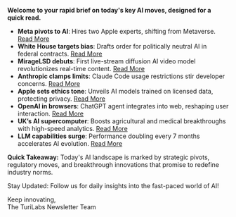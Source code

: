 **Welcome to your rapid brief on today's key AI moves, designed for a quick read.**

- **Meta pivots to AI**: Hires two Apple experts, shifting from Metaverse. [Read More](https://www.bloomberg.com/news/articles/2025-07-17/meta-hires-two-key-apple-ai-experts-after-poaching-their-boss)
- **White House targets bias**: Drafts order for politically neutral AI in federal contracts. [Read More](https://www.wsj.com/tech/ai/white-house-prepares-executive-order-targeting-woke-ai-e68e8e24)
- **MirageLSD debuts**: First live-stream diffusion AI video model revolutionizes real-time content. [Read More](https://about.decart.ai/publications/mirage)
- **Anthropic clamps limits**: Claude Code usage restrictions stir developer concerns. [Read More](https://techcrunch.com/2025/07/17/anthropic-tightens-usage-limits-for-claude-code-without-telling-users/)
- **Apple sets ethics tone**: Unveils AI models trained on licensed data, protecting privacy. [Read More](https://machinelearning.apple.com/research/apple-foundation-models-tech-report-2025)
- **OpenAI in browsers**: ChatGPT agent integrates into web, reshaping user interaction. [Read More](https://every.to/vibe-check/vibe-check-openai-enters-the-browser-wars-with-chatgpt-agent)
- **UK’s AI supercomputer**: Boosts agricultural and medical breakthroughs with high-speed analytics. [Read More](https://www.theguardian.com/technology/2025/jul/17/ai-supercomputer-isambard-bristol-launches)
- **LLM capabilities surge**: Performance doubling every 7 months accelerates AI evolution. [Read More](https://spectrum.ieee.org/llm-benchmarking-metr)

**Quick Takeaway:** Today's AI landscape is marked by strategic pivots, regulatory moves, and breakthrough innovations that promise to redefine industry norms.

Stay Updated: Follow us for daily insights into the fast-paced world of AI!

Keep innovating,  
The TuriLabs Newsletter Team